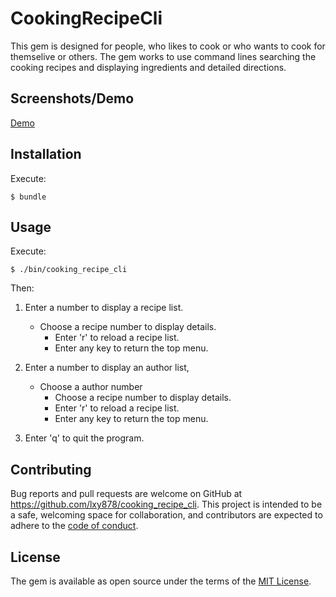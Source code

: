 # CookingRecipeCli

This gem is designed for people, who likes to cook or who wants to cook for themselive or others.   The gem works to use command lines searching the cooking recipes and displaying ingredients and detailed directions. 

## Screenshots/Demo

<a href='https://drive.google.com/file/d/16S13IazlOfflVubJKLdSuxrYgS51rzk7/view?usp=sharing'>Demo</a>

## Installation

Execute:
```
$ bundle
```
## Usage

Execute: 
```
$ ./bin/cooking_recipe_cli
```
Then:

1. Enter a number to display a recipe list.
    * Choose a recipe number to display details.
        * Enter 'r' to reload a recipe list.
        * Enter any key to return the top menu.

2. Enter a number to display an author list, 
    * Choose a author number
        * Choose a recipe number to display details.
        * Enter 'r' to reload a recipe list.
        * Enter any key to return the top menu.
    
3. Enter 'q' to quit the program.

## Contributing

Bug reports and pull requests are welcome on GitHub at https://github.com/lxy878/cooking_recipe_cli. This project is intended to be a safe, welcoming space for collaboration, and contributors are expected to adhere to the [code of conduct](https://github.com/lxy878/cooking_recipe_cli/blob/master/CODE_OF_CONDUCT.md).

## License

The gem is available as open source under the terms of the [MIT License](https://opensource.org/licenses/MIT).
